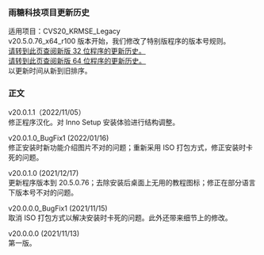 ### 雨糖科技项目更新历史
适用项目：CVS20_KRMSE_Legacy<br>
v20.5.0.76_x64_r100 版本开始，我们修改了特别版程序的版本号规则。<br>
[请转到此页查阅新版 32 位程序的更新历史。](https://github.com/RainCandyTech/RCProject_UpdateHistory/blob/main/CVS20_x86_KRMSE.md)<br>
[请转到此页查阅新版 64 位程序的更新历史。](https://github.com/RainCandyTech/RCProject_UpdateHistory/blob/main/CVS20_x64_KRMSE.md)<br>
以更新时间从新到旧排序。

### 正文
v20.0.1.1（2022/11/05）<br>
修正程序汉化。对 Inno Setup 安装体验进行结构调整。

v20.0.1.0_BugFix1 (2022/01/16)<br>
修正安装时新功能介绍图片不对的问题；重新采用 ISO 打包方式，修正安装时卡死的问题。

v20.0.1.0 (2021/12/17)<br>
更新程序版本到 20.5.0.76；去除安装后桌面上无用的教程图标；修正在部分语言下版本号不对的问题。

v20.0.0.0_BugFix1 (2021/11/15)<br>
取消 ISO 打包方式以解决安装时卡死的问题。此外还带来细节上的修改。

v20.0.0.0 (2021/11/13)<br>
第一版。
